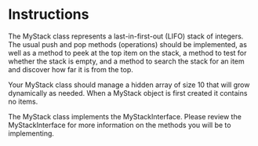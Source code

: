 # Instructions  

The MyStack class represents a last-in-first-out (LIFO) stack of integers. The usual push and pop methods (operations) should be implemented, as well as a method to peek at the top item on the stack, a method to test for whether the stack is empty, and a method to search the stack for an item and discover how far it is from the top.

Your MyStack class should manage a hidden array of size 10 that will grow dynamically as needed. When a MyStack object is first created it contains no items.

The MyStack class implements the MyStackInterface. Please review the MyStackInterface for more information on the methods you will be to implementing.

  